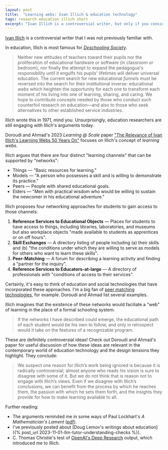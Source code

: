 ```yaml
---
layout: post
title:  "Learning webs: Ivan Illich & education technology"
tags: research education illich short
excerpt: "Ivan Illich is a controversial writer, but only if you consider destroying all schools controversial."
---
```


[Ivan Illich](https://en.wikipedia.org/wiki/Ivan_Illich) is a controversial writer that I was not previously familiar with.

In education, Illich is most famous for [_Deschooling Society_](https://learning.media.mit.edu/courses/mas713/readings/DESCHOOLING.pdf).

>Neither new attitudes of teachers toward their pupils nor the proliferation of educational hardware or software (in classroom or bedroom), nor finally the attempt to expand the pedagogue's responsibility until it engulfs his pupils' lifetimes will deliver universal education. The current search for new educational _funnels_ must be reversed into the search for their institutional inverse: educational _webs_ which heighten the opportunity for each one to transform each moment of his living into one of learning, sharing, and caring. We hope to contribute concepts needed by those who conduct such counterfoil research on education—and also to those who seek alternatives to other established service industries.

Illich wrote this in 1971, mind you.
Unsurprisingly, education researchers are still engaging with Illich's arguments today.

Doroudi and Ahmad's 2023 _Learning @ Scale_ paper ["The Relevance of Ivan Illich's Learning Webs 50 Years On"](https://dl.acm.org/doi/abs/10.1145/3573051.3593386) focuses on Illich's concept of _learning webs_.

Illich argues that there are four distinct "learning channels" that can be supported by "networks":
 - Things — "Basic resources for learning."
 - Models — "A person who possesses a skill and is willing to demonstrate its practice."
 - Peers — People with shared educational goals.
 - Elders — "Men with practical wisdom who would be willing to sustain the newcomer in his educational adventure."

Illich proposes four networking approaches for students to gain access to those channels:
 1. **Reference Services to Educational Objects** — Places for students to have access to things, including libraries, laboratories, and museums but also workplace objects "made available to students as apprentices or on off hours".
 2. **Skill Exchanges** — A directory listing of people including (a) their skills and (b) "the conditions under which they are willing to serve as models for others who want to learn these skills".
 3. **Peer-Matching** — A forum for describing a learning activity and finding a "partner for the inquiry".
 4. **Reference Services to Educators-at-large** — A directory of professionals with "conditions of access to their services".

Certainly, it's easy to think of education and social technologies that have incorporated these approaches.
I'm a big fan of [peer matching technologies](https://arxiv.org/abs/2209.04973), for example.
Doroudi and Ahmad list several examples.

Illich imagines that the existence of these networks would faciliate a "web" of learning in the place of a formal schooling system.

>If the networks I have described could emerge, the educational path of each student would be his own to follow, and only in retrospect would it take on the features of a recognizable program.

These are definitely controversial ideas!
Check out Doroudi and Ahmad's paper for useful discussion of how these ideas are relevant in the contemporary world of education technology and the design tensions they highlight.
They conclude:

>We suspect one reason for Illich’s work being ignored is because it is radically controversial; almost anyone who reads his vision is sure to disagree with some of it. But we do not think that is reason not to engage with Illich’s views. Even if we disagree with Illich’s conclusions, we can benefit from the process by which he reaches them, the passion with which he sets them forth, and the insights they provide for how to make learning available to all.

Further reading:
 - The arguments reminded me in some ways of Paul Lockhart's _A Mathematician's Lament_ ([pdf](https://worrydream.com/refs/Lockhart_2002_-_A_Mathematician%27s_Lament.pdf)).
 - I've previously posted about [Doug Lemov's writings about education]({% post_url 2023-11-01-llm-tutor-understanding-checks %}).
 - C. Thomas Christie's test of [OpenAI's Deep Research](https://chatgpt.com/share/67c0ad39-d30c-8004-a806-7f09137cbc56) output, which introduced me to Illich.
